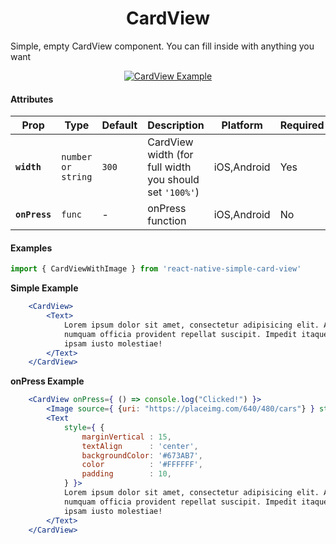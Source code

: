 <h1 align="center">CardView</h1>

<p>Simple, empty CardView component. You can fill inside with anything you want</p>

<p align="center">
<a href="https://s7.postimg.org/77al94x63/Simulator_Screen_Shot_-_i_Phone_7_Plus_-_2018-03-28_at_10.59.24.png">
<img src="https://s7.postimg.org/reo11imyj/Simulator_Screen_Shot_-_i_Phone_7_Plus_-_2018-03-28_at_10.59.24.png" alt="CardView Example" />
</a>
</p>

#### Attributes

  | Prop | Type | Default | Description | Platform | Required |
  |---|---|---|---|---|---|
  |**`width`**|`number or string`| `300` | CardView width (for full width you should set `'100%'`) |iOS,Android| Yes |
  |**`onPress`**|`func`| - | onPress function |iOS,Android| No |

#### Examples

```jsx
import { CardViewWithImage } from 'react-native-simple-card-view'
```

**Simple Example**

```jsx
    <CardView>
        <Text>
            Lorem ipsum dolor sit amet, consectetur adipisicing elit. Amet blanditiis dolores eos ipsam nulla
            numquam officia provident repellat suscipit. Impedit itaque natus obcaecati odit quas recusandae. Deserunt
            ipsam iusto molestiae!
        </Text>
    </CardView>
```

**onPress Example**

```jsx
    <CardView onPress={ () => console.log("Clicked!") }>
        <Image source={ {uri: "https://placeimg.com/640/480/cars"} } style={ {width: 100, height: 100, alignSelf: 'center'} }/>
        <Text
            style={ {
                marginVertical : 15,
                textAlign      : 'center',
                backgroundColor: '#673AB7',
                color          : '#FFFFFF',
                padding        : 10,
            } }>
            Lorem ipsum dolor sit amet, consectetur adipisicing elit. Amet blanditiis dolores eos ipsam nulla
            numquam officia provident repellat suscipit. Impedit itaque natus obcaecati odit quas recusandae. Deserunt
            ipsam iusto molestiae!
        </Text>
    </CardView>
```